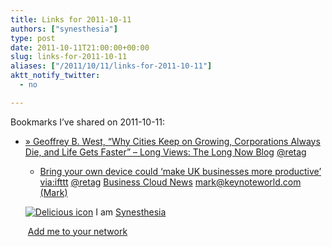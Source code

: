 ```yaml
---
title: Links for 2011-10-11
authors: ["synesthesia"]
type: post
date: 2011-10-11T21:00:00+00:00
slug: links-for-2011-10-11 
aliases: ["/2011/10/11/links-for-2011-10-11"]
aktt_notify_twitter:
  - no

---
```

Bookmarks I&#8217;ve shared on 2011-10-11:

  * [&raquo; Geoffrey B. West, &ldquo;Why Cities Keep on Growing, Corporations Always Die, and Life Gets Faster&rdquo; &#8211; Long Views: The Long Now Blog][1] 
    [@retag][2] </li> 
    
      * [Bring your own device could &#8216;make UK businesses more productive&rsquo;][3] 
        [via:ifttt][4]  [@retag][5]  [Business Cloud News][6] [mark@keynoteworld.com (Mark)][7] </li> </ul> 
        
        <p class="deliciouslink">
          <a href="https://del.icio.us/synesthesia" title="See all my bookmarks on del.icio.us"><img src="https://www.synesthesia.co.uk/images/deliciousicon.jpg" alt="Delicious icon" /></a>&nbsp;I am <a href="https://del.icio.us/synesthesia" title="See all my bookmarks on del.icio.us">Synesthesia</a>
        </p>
        
        <p class="deliciouslink">
          <a href="https://del.icio.us/network?add=synesthesia" title="Add me to your del.icio.us network"><img src="https://www.synesthesia.co.uk/images/add.gif" alt="" /></a>&nbsp;<a href="https://del.icio.us/network?add=synesthesia" title="Add me to your del.icio.us network">Add me to your network</a>
        </p>

 [1]: https://blog.longnow.org/2011/07/26/geoffrey-b-west-%E2%80%9Cwhy-cities-keep-on-growing-corporations-always-die-and-life-gets-faster%E2%80%9D
 [2]: https://www.delicious.com/synesthesia/%40retag
 [3]: https://www.businesscloudnews.com/mobile-cloud/594-bring-your-own-device-could-improve-productivity.html?utm_source=feedburner&utm_medium=feed&utm_campaign=Feed:+BusinessCloudNews+(Business+Cloud+News+RSS+updates)
 [4]: https://www.delicious.com/synesthesia/via%3Aifttt
 [5]: https://www.delicious.com/synesthesia/+%40retag
 [6]: https://www.delicious.com/synesthesia/+Business+Cloud+News
 [7]: https://www.delicious.com/synesthesia/mark%40keynoteworld.com+%28Mark%29